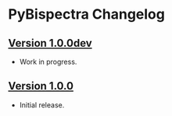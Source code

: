 # PyBispectra Changelog

## [Version 1.0.0dev](https://pybispectra.readthedocs.io/en/main/)

- Work in progress.


## [Version 1.0.0](https://pybispectra.readthedocs.io/en/1.0.0/)

- Initial release.
